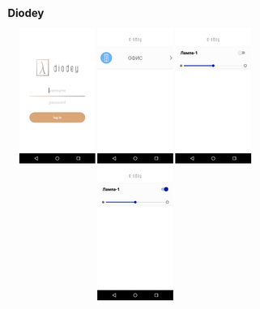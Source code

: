 ## Diodey
<p align="center">
  <img src="images/1-screen.png" width="150"/>
  <img src="images/2-screen.png" width="150"/>
  <img src="images/3-screen.png" width="150"/>
  <img src="images/4-screen.png" width="150"/>
</p>
